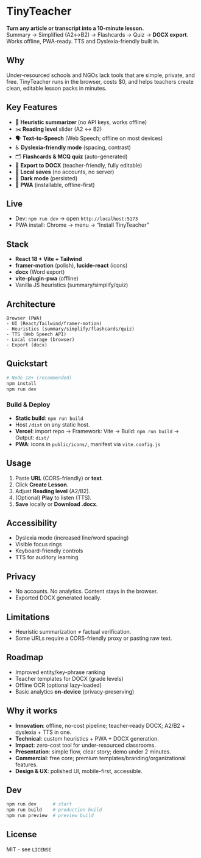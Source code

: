 # TinyTeacher
**Turn any article or transcript into a 10-minute lesson.**  
Summary → Simplified (A2↔B2) → Flashcards → Quiz → **DOCX export**. Works offline, PWA-ready. TTS and Dyslexia-friendly built in.

## Why
Under-resourced schools and NGOs lack tools that are simple, private, and free. TinyTeacher runs in the browser, costs $0, and helps teachers create clean, editable lesson packs in minutes.

## Key Features
- 🧠 **Heuristic summarizer** (no API keys, works offline)
- ✂️ **Reading level** slider (A2 ↔ B2)
- 🗣️ **Text-to-Speech** (Web Speech; offline on most devices)
- ♿ **Dyslexia-friendly mode** (spacing, contrast)
- 🗂️ **Flashcards & MCQ quiz** (auto-generated)
- 📝 **Export to DOCX** (teacher-friendly, fully editable)
- 💾 **Local saves** (no accounts, no server)
- 🌙 **Dark mode** (persisted)
- 📱 **PWA** (installable, offline-first)

## Live
- Dev: `npm run dev` → open `http://localhost:5173`
- PWA install: Chrome → menu → “Install TinyTeacher”

## Stack
- **React 18 + Vite + Tailwind**
- **framer-motion** (polish), **lucide-react** (icons)
- **docx** (Word export)
- **vite-plugin-pwa** (offline)
- Vanilla JS heuristics (summary/simplify/quiz)

## Architecture
```
Browser (PWA)
- UI (React/Tailwind/framer-motion)
- Heuristics (summary/simplify/flashcards/quiz)
- TTS (Web Speech API)
- Local storage (browser)
- Export (docx)
````

## Quickstart
```bash
# Node 18+ (recommended)
npm install
npm run dev
````

### Build & Deploy

* **Static build**: `npm run build`
* Host `/dist` on any static host.
* **Vercel**: import repo → Framework: Vite → Build: `npm run build` → Output: `dist/`
* **PWA**: icons in `public/icons/`, manifest via `vite.config.js`

## Usage

1. Paste **URL** (CORS-friendly) or **text**.
2. Click **Create Lesson**.
3. Adjust **Reading level** (A2/B2).
4. (Optional) **Play** to listen (TTS).
5. **Save** locally or **Download .docx**.

## Accessibility

* Dyslexia mode (increased line/word spacing)
* Visible focus rings
* Keyboard-friendly controls
* TTS for auditory learning

## Privacy

* No accounts. No analytics. Content stays in the browser.
* Exported DOCX generated locally.

## Limitations

* Heuristic summarization ≠ factual verification.
* Some URLs require a CORS-friendly proxy or pasting raw text.

## Roadmap

* Improved entity/key-phrase ranking
* Teacher templates for DOCX (grade levels)
* Offline OCR (optional lazy-loaded)
* Basic analytics **on-device** (privacy-preserving)

## Why it works

* **Innovation**: offline, no-cost pipeline; teacher-ready DOCX; A2/B2 + dyslexia + TTS in one.
* **Technical**: custom heuristics + PWA + DOCX generation.
* **Impact**: zero-cost tool for under-resourced classrooms.
* **Presentation**: simple flow, clear story; demo under 2 minutes.
* **Commercial**: free core; premium templates/branding/organizational features.
* **Design & UX**: polished UI, mobile-first, accessible.

## Dev 

```bash
npm run dev      # start
npm run build    # production build
npm run preview  # preview build
```

## License

MIT - see `LICENSE`
